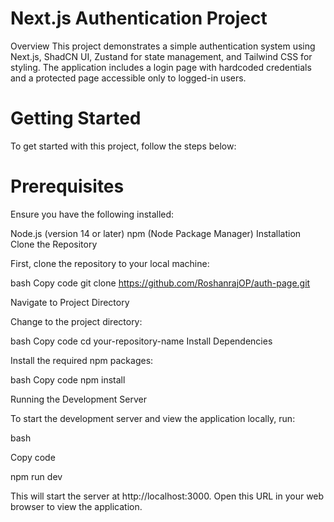 # Next.js Authentication Project

Overview
This project demonstrates a simple authentication system using Next.js, ShadCN UI, Zustand for state management, and Tailwind CSS for styling. The application includes a login page with hardcoded credentials and a protected page accessible only to logged-in users.

# Getting Started
To get started with this project, follow the steps below:

# Prerequisites
Ensure you have the following installed:

Node.js (version 14 or later)
npm (Node Package Manager)
Installation
Clone the Repository

First, clone the repository to your local machine:

bash
Copy code
git clone https://github.com/RoshanrajOP/auth-page.git

Navigate to Project Directory

Change to the project directory:

bash
Copy code
cd your-repository-name
Install Dependencies

Install the required npm packages:

bash
Copy code
npm install

Running the Development Server

To start the development server and view the application locally, run:

bash

Copy code

npm run dev

This will start the server at http://localhost:3000. Open this URL in your web browser to view the application.
